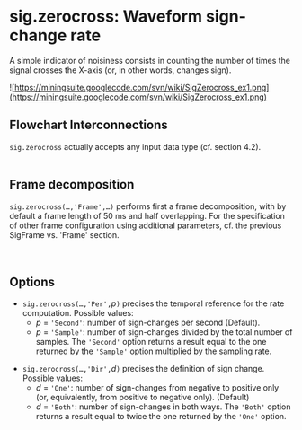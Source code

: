 # sig.zerocross: Waveform sign-change rate #

A simple indicator of noisiness consists in counting the number of times the signal crosses the X-axis (or, in other words, changes sign).

![https://miningsuite.googlecode.com/svn/wiki/SigZerocross_ex1.png](https://miningsuite.googlecode.com/svn/wiki/SigZerocross_ex1.png)


## Flowchart Interconnections ##

`sig.zerocross` actually accepts any input data type (cf. section 4.2).
<br><br>

<h2>Frame decomposition</h2>

<code>sig.zerocross(…,'Frame',…)</code> performs first a frame decomposition, with by default a frame length of 50 ms and half overlapping. For the specification of other frame configuration using additional parameters, cf. the previous SigFrame vs. 'Frame' section.<br>
<br><br>

<h2>Options</h2>

<ul><li><code>sig.zerocross(…,'Per',</code><i>p</i><code>)</code> precises the temporal reference for the rate computation. Possible values:<br>
<ul><li><i>p</i> = <code>'Second'</code>: number of sign-changes per second (Default).<br>
</li><li><i>p</i> = <code>'Sample'</code>: number of sign-changes divided by the total  number of samples. The <code>'Second'</code> option returns a result equal to the one returned by the <code>'Sample'</code> option multiplied by the sampling rate.<p>
</li></ul></li><li><code>sig.zerocross(…,'Dir',</code><i>d</i><code>)</code> precises the definition of sign change. Possible values:<br>
<ul><li><i>d</i> = <code>'One'</code>: number of sign-changes from negative to positive only (or, equivalently, from positive to negative only). (Default)<br>
</li><li><i>d</i> = <code>'Both'</code>: number of sign-changes in both ways. The <code>'Both'</code> option returns a result equal to twice the one returned by the <code>'One'</code> option.